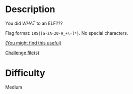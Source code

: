 # Description

You did <i>WHAT</i> to an ELF???

Flag format: `IRS{[a-zA-Z0-9_+\-]*}`. No special characters.

[(You might find this useful)](https://en.wikipedia.org/wiki/Executable_and_Linkable_Format#ELF_header)

[Challenge file(s)](https://drive.google.com/file/d/1ky9nS03KmPgXd52x4BD0a8hr8Np1Acmj/view?usp=sharing)

# Difficulty

Medium
